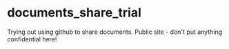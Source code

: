 # documents_share_trial
Trying out using github to share documents. Public site - don't put anything confidential here!
